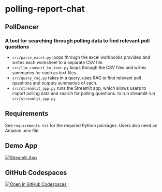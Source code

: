 # polling-report-chat
## PollDancer
### A tool for searching through polling data to find relevant poll questions
* `src/parse_excel.py` loops through the excel workbooks provided and writes each worksheet to a separate CSV file.
* `src/llm_convert_to_text.py` loops through the CSV files and writes summaries for each as text files.
* `src/query_rag.py` takes in a query, uses RAG to find relevant poll questions and outputs summaries of each.
* `src/streamlit_app.py` runs the Streamlit app, which allows users to import polling data and search for polling questions.
to run streamlit run `src/streamlit_app.py`
## Requirements
See `requirements.txt` for the required Python packages.
Users also need an Amazon .env file.
## Demo App
[![Streamlit App](
https://static.streamlit.io/badges/streamlit_badge_black_white.svg)](https://app-starter-kit.streamlit.app/
)
## GitHub Codespaces
[![Open in GitHub Codespaces](
https://github.com/codespaces/badge.svg)](https://codespaces.new/streamlit/app-starter-kit?quickstart=1
)
